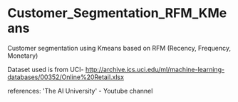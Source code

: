 # Customer_Segmentation_RFM_KMeans

Customer segmentation using Kmeans based on RFM (Recency, Frequency, Monetary)

Dataset used is from UCI- http://archive.ics.uci.edu/ml/machine-learning-databases/00352/Online%20Retail.xlsx 


references:
'The AI University' - Youtube channel
